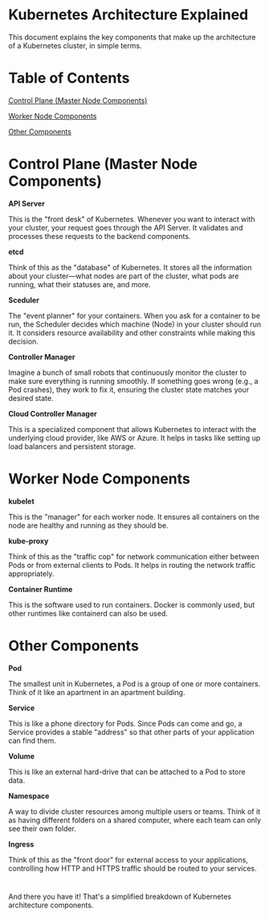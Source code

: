 
# Kubernetes Architecture Explained

This document explains the key components that make up the architecture of a Kubernetes cluster, in simple terms.

# Table of Contents


[Control Plane (Master Node Components)](https://readme.so/editor#:~:text=like%3A%20shields.io-,Control%20Plane%20(Master%20Node%20Components),-API%20Server)

[Worker Node Components](https://readme.so/editor#:~:text=Worker%20Node%20Components)


[Other Components](https://readme.so/editor#:~:text=also%20be%20used.-,Other%20Components,-Pod)





# Control Plane (Master Node Components)

**API Server** 

This is the "front desk" of Kubernetes. Whenever you want to interact with your cluster, your request goes through the API Server. It validates and processes these requests to the backend components.

**etcd**

Think of this as the "database" of Kubernetes. It stores all the information about your cluster—what nodes are part of the cluster, what pods are running, what their statuses are, and more.

**Sceduler**

The "event planner" for your containers. When you ask for a container to be run, the Scheduler decides which machine (Node) in your cluster should run it. It considers resource availability and other constraints while making this decision.

**Controller Manager**

Imagine a bunch of small robots that continuously monitor the cluster to make sure everything is running smoothly. If something goes wrong (e.g., a Pod crashes), they work to fix it, ensuring the cluster state matches your desired state.

**Cloud Controller Manager**

This is a specialized component that allows Kubernetes to interact with the underlying cloud provider, like AWS or Azure. It helps in tasks like setting up load balancers and persistent storage.

# Worker Node Components

**kubelet**

This is the "manager" for each worker node. It ensures all containers on the node are healthy and running as they should be.

**kube-proxy**

Think of this as the "traffic cop" for network communication either between Pods or from external clients to Pods. It helps in routing the network traffic appropriately.

**Container Runtime**

This is the software used to run containers. Docker is commonly used, but other runtimes like containerd can also be used.

##

# Other Components

**Pod**

The smallest unit in Kubernetes, a Pod is a group of one or more containers. Think of it like an apartment in an apartment building.

**Service**

This is like a phone directory for Pods. Since Pods can come and go, a Service provides a stable "address" so that other parts of your application can find them.

**Volume**

This is like an external hard-drive that can be attached to a Pod to store data.

**Namespace**

A way to divide cluster resources among multiple users or teams. Think of it as having different folders on a shared computer, where each team can only see their own folder.

**Ingress**

Think of this as the "front door" for external access to your applications, controlling how HTTP and HTTPS traffic should be routed to your services.

#
And there you have it! That's a simplified breakdown of Kubernetes architecture components.



